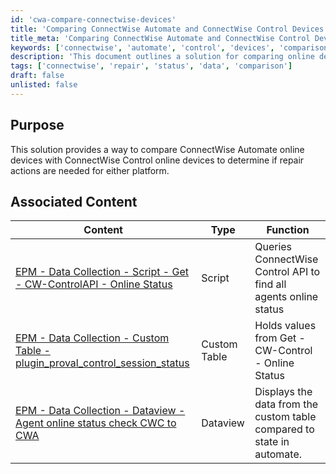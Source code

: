 ```yaml
---
id: 'cwa-compare-connectwise-devices'
title: 'Comparing ConnectWise Automate and ConnectWise Control Devices'
title_meta: 'Comparing ConnectWise Automate and ConnectWise Control Devices'
keywords: ['connectwise', 'automate', 'control', 'devices', 'comparison', 'repair']
description: 'This document outlines a solution for comparing online devices between ConnectWise Automate and ConnectWise Control, identifying if any repair actions are necessary for either platform. It includes associated content such as scripts and custom tables that facilitate this comparison.'
tags: ['connectwise', 'repair', 'status', 'data', 'comparison']
draft: false
unlisted: false
---
```

## Purpose

This solution provides a way to compare ConnectWise Automate online devices with ConnectWise Control online devices to determine if repair actions are needed for either platform.

## Associated Content

| Content                                                                                       | Type          | Function                                                  |
|-----------------------------------------------------------------------------------------------|---------------|-----------------------------------------------------------|
| [EPM - Data Collection - Script - Get - CW-ControlAPI - Online Status](https://proval.itglue.com/DOC-5078775-9912233) | Script        | Queries ConnectWise Control API to find all agents online status |
| [EPM - Data Collection - Custom Table - plugin_proval_control_session_status](https://proval.itglue.com/DOC-5078775-9912293) | Custom Table  | Holds values from Get - CW-Control - Online Status        |
| [EPM - Data Collection - Dataview - Agent online status check CWC to CWA](https://proval.itglue.com/DOC-5078775-9915631) | Dataview      | Displays the data from the custom table compared to state in automate. |



